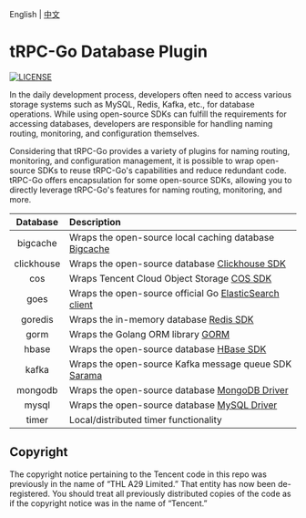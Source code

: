 English | [中文](README.zh_CN.md)

# tRPC-Go Database Plugin

[![LICENSE](https://img.shields.io/badge/license-Apache--2.0-green.svg)](https://github.com/trpc-ecosystem/go-database/blob/main/LICENSE)

In the daily development process, developers often need to access various storage systems such as MySQL, Redis, Kafka, etc., for database operations. While using open-source SDKs can fulfill the requirements for accessing databases, developers are responsible for handling naming routing, monitoring, and configuration themselves.

Considering that tRPC-Go provides a variety of plugins for naming routing, monitoring, and configuration management, it is possible to wrap open-source SDKs to reuse tRPC-Go's capabilities and reduce redundant code. tRPC-Go offers encapsulation for some open-source SDKs, allowing you to directly leverage tRPC-Go's features for naming routing, monitoring, and more.

| Database | Description |
| :-------: | :---------- |
| bigcache | Wraps the open-source local caching database [Bigcache](https://github.com/allegro/bigcache) |
| clickhouse | Wraps the open-source database [Clickhouse SDK](https://github.com/ClickHouse/clickhouse-go) |
| cos | Wraps Tencent Cloud Object Storage [COS SDK](https://github.com/tencentyun/cos-go-sdk-v5) |
| goes | Wraps the open-source official Go [ElasticSearch client](https://github.com/elastic/go-elasticsearch) |
| goredis | Wraps the in-memory database [Redis SDK](https://github.com/redis/go-redis) |
| gorm | Wraps the Golang ORM library [GORM](https://github.com/go-gorm/gorm) |
| hbase | Wraps the open-source database [HBase SDK](https://github.com/tsuna/gohbase) |
| kafka | Wraps the open-source Kafka message queue SDK [Sarama](https://github.com/IBM/sarama) |
| mongodb | Wraps the open-source database [MongoDB Driver](https://go.mongodb.org/mongo-driver/mongo) |
| mysql | Wraps the open-source database [MySQL Driver](https://github.com/go-sql-driver/mysql) |
| timer | Local/distributed timer functionality |

## Copyright

The copyright notice pertaining to the Tencent code in this repo was previously in the name of “THL A29 Limited.”  That entity has now been de-registered.  You should treat all previously distributed copies of the code as if the copyright notice was in the name of “Tencent.”
